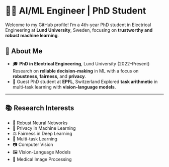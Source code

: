 # 👩‍💻 AI/ML Engineer | PhD Student

Welcome to my GitHub profile! I’m a 4th-year PhD student in Electrical Engineering at **Lund University**, Sweden, focusing on **trustworthy and robust machine learning**.

## 🔬 About Me

- 🎓 **PhD in Electrical Engineering**, Lund University (2022–Present)  
  Research on **reliable decision-making** in ML with a focus on **robustness**, **fairness**, and **privacy**.
- 🧭 Guest PhD student at **EPFL**, Switzerland 
  Explored **task arithmetic** in multi-task learning with **vision-language models**.

---

## 📚 Research Interests

- 🧠 Robust Neural Networks  
- 🔐 Privacy in Machine Learning  
- ⚖️ Fairness in Deep Learning  
- 🧩 Multi-task Learning  
- 📷 Computer Vision  
- 🖼️ Vision-Language Models  
- 🏥 Medical Image Processing

